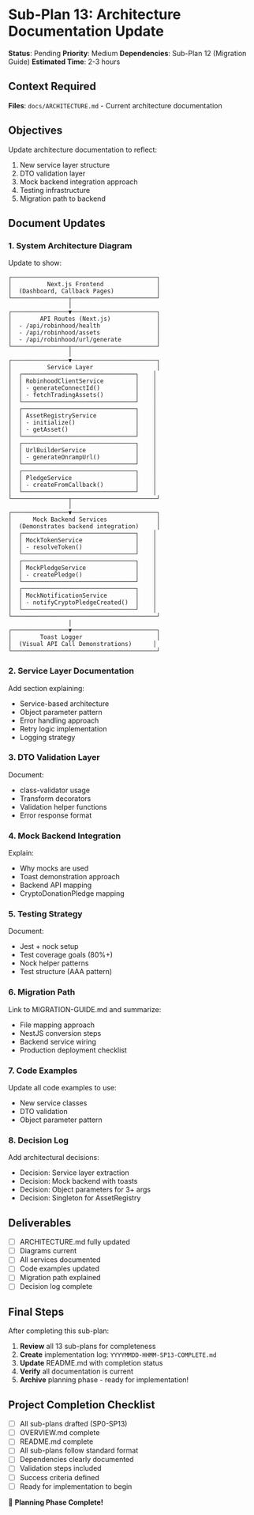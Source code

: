 # Sub-Plan 13: Architecture Documentation Update

**Status**: Pending
**Priority**: Medium
**Dependencies**: Sub-Plan 12 (Migration Guide)
**Estimated Time**: 2-3 hours

## Context Required

**Files**: `docs/ARCHITECTURE.md` - Current architecture documentation

## Objectives

Update architecture documentation to reflect:

1. New service layer structure
2. DTO validation layer
3. Mock backend integration approach
4. Testing infrastructure
5. Migration path to backend

## Document Updates

### 1. System Architecture Diagram

Update to show:

```
┌─────────────────────────────────────────┐
│          Next.js Frontend               │
│  (Dashboard, Callback Pages)            │
└────────────────┬────────────────────────┘
                 │
┌────────────────▼────────────────────────┐
│        API Routes (Next.js)             │
│  - /api/robinhood/health                │
│  - /api/robinhood/assets                │
│  - /api/robinhood/url/generate          │
└────────────────┬────────────────────────┘
                 │
┌────────────────▼────────────────────────┐
│          Service Layer                  │
│  ┌────────────────────────────────┐    │
│  │ RobinhoodClientService         │    │
│  │ - generateConnectId()          │    │
│  │ - fetchTradingAssets()         │    │
│  └────────────────────────────────┘    │
│  ┌────────────────────────────────┐    │
│  │ AssetRegistryService           │    │
│  │ - initialize()                 │    │
│  │ - getAsset()                   │    │
│  └────────────────────────────────┘    │
│  ┌────────────────────────────────┐    │
│  │ UrlBuilderService              │    │
│  │ - generateOnrampUrl()          │    │
│  └────────────────────────────────┘    │
│  ┌────────────────────────────────┐    │
│  │ PledgeService                  │    │
│  │ - createFromCallback()         │    │
│  └────────────────────────────────┘    │
└────────────────┬────────────────────────┘
                 │
┌────────────────▼────────────────────────┐
│      Mock Backend Services              │
│  (Demonstrates backend integration)     │
│  ┌────────────────────────────────┐    │
│  │ MockTokenService               │    │
│  │ - resolveToken()               │    │
│  └────────────────────────────────┘    │
│  ┌────────────────────────────────┐    │
│  │ MockPledgeService              │    │
│  │ - createPledge()               │    │
│  └────────────────────────────────┘    │
│  ┌────────────────────────────────┐    │
│  │ MockNotificationService        │    │
│  │ - notifyCryptoPledgeCreated()  │    │
│  └────────────────────────────────┘    │
└─────────────────────────────────────────┘
                 │
┌────────────────▼────────────────────────┐
│        Toast Logger                     │
│  (Visual API Call Demonstrations)      │
└─────────────────────────────────────────┘
```

### 2. Service Layer Documentation

Add section explaining:

- Service-based architecture
- Object parameter pattern
- Error handling approach
- Retry logic implementation
- Logging strategy

### 3. DTO Validation Layer

Document:

- class-validator usage
- Transform decorators
- Validation helper functions
- Error response format

### 4. Mock Backend Integration

Explain:

- Why mocks are used
- Toast demonstration approach
- Backend API mapping
- CryptoDonationPledge mapping

### 5. Testing Strategy

Document:

- Jest + nock setup
- Test coverage goals (80%+)
- Nock helper patterns
- Test structure (AAA pattern)

### 6. Migration Path

Link to MIGRATION-GUIDE.md and summarize:

- File mapping approach
- NestJS conversion steps
- Backend service wiring
- Production deployment checklist

### 7. Code Examples

Update all code examples to use:

- New service classes
- DTO validation
- Object parameter pattern

### 8. Decision Log

Add architectural decisions:

- Decision: Service layer extraction
- Decision: Mock backend with toasts
- Decision: Object parameters for 3+ args
- Decision: Singleton for AssetRegistry

## Deliverables

- [ ] ARCHITECTURE.md fully updated
- [ ] Diagrams current
- [ ] All services documented
- [ ] Code examples updated
- [ ] Migration path explained
- [ ] Decision log complete

## Final Steps

After completing this sub-plan:

1. **Review** all 13 sub-plans for completeness
2. **Create** implementation log: `YYYYMMDD-HHMM-SP13-COMPLETE.md`
3. **Update** README.md with completion status
4. **Verify** all documentation is current
5. **Archive** planning phase - ready for implementation!

## Project Completion Checklist

- [ ] All sub-plans drafted (SP0-SP13)
- [ ] OVERVIEW.md complete
- [ ] README.md complete
- [ ] All sub-plans follow standard format
- [ ] Dependencies clearly documented
- [ ] Validation steps included
- [ ] Success criteria defined
- [ ] Ready for implementation to begin

🎉 **Planning Phase Complete!**

